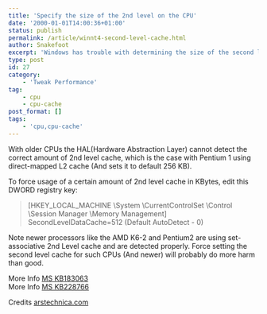 ```yaml
---
title: 'Specify the size of the 2nd level on the CPU'
date: '2000-01-01T14:00:36+01:00'
status: publish
permalink: /article/winnt4-second-level-cache.html
author: Snakefoot
excerpt: 'Windows has trouble with determining the size of the second level cache for older CPU''s.'
type: post
id: 27
category:
    - 'Tweak Performance'
tag:
    - cpu
    - cpu-cache
post_format: []
tags:
    - 'cpu,cpu-cache'
---
```

With older CPUs the HAL(Hardware Abstraction Layer) cannot detect the correct amount of 2nd level cache, which is the case with Pentium 1 using direct-mapped L2 cache (And sets it to default 256 KB).  
  
 To force usage of a certain amount of 2nd level cache in KBytes, edit this DWORD registry key:

> \[HKEY\_LOCAL\_MACHINE \\System \\CurrentControlSet \\Control \\Session Manager \\Memory Management\]  
>  SecondLevelDataCache=512 (Default AutoDetect - 0)

 Note newer processors like the AMD K6-2 and Pentium2 are using set-associative 2nd Level cache and are detected properly. Force setting the second level cache for such CPUs (And newer) will probably do more harm than good.  
  
 More Info [MS KB183063](http://support.microsoft.com/kb/183063 "Detailed Explanation of SecondLevelDataCache [Q183063]")  
 More Info [MS KB228766](http://support.microsoft.com/kb/228766 "How to Change the Server Service Properties [Q228766]")  
  
 Credits [arstechnica.com](http://www.arstechnica.com/)